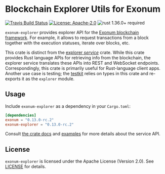 # Blockchain Explorer Utils for Exonum

[![Travis Build Status](https://img.shields.io/travis/exonum/exonum/master.svg?label=Linux%20Build)](https://travis-ci.com/exonum/exonum)
[![License: Apache-2.0](https://img.shields.io/github/license/exonum/exonum.svg)](https://github.com/exonum/exonum/blob/master/LICENSE)
![rust 1.36.0+ required](https://img.shields.io/badge/rust-1.36.0+-blue.svg?label=Required%20Rust)

`exonum-explorer` provides explorer API
for the [Exonum blockchain framework](https://exonum.com/). For example,
it allows to request transactions from a block together with the execution
statuses, iterate over blocks, etc.

This crate is distinct from the [explorer *service*][explorer-service] crate.
While this crate provides Rust language APIs for retrieving info from the blockchain,
the explorer service translates these APIs into REST and WebSocket endpoints.
Correspondingly, this crate is primarily useful for Rust-language client apps.
Another use case is testing; the [testkit] relies on types in this crate
and re-exports it as the `explorer` module.

## Usage

Include `exonum-explorer` as a dependency in your `Cargo.toml`:

```toml
[dependencies]
exonum = "0.13.0-rc.2"
exonum-explorer = "0.13.0-rc.2"
```

Consult [the crate docs](https://docs.rs/exonum-explorer)
and [examples](examples) for more details about the service API.

## License

`exonum-explorer` is licensed under the Apache License (Version 2.0).
See [LICENSE](LICENSE) for details.

[explorer-service]: https://crates.io/crates/exonum-explorer-service/
[testkit]: https://crates.io/crate/exonum-testkit/
